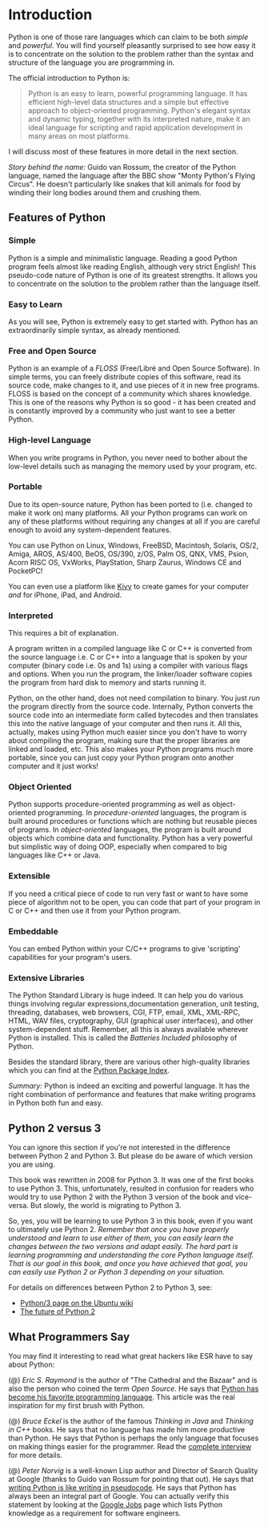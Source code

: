 # Introduction #

Python is one of those rare languages which can claim to be both
*simple* and *powerful*.  You will find yourself pleasantly surprised
to see how easy it is to concentrate on the solution to the problem
rather than the syntax and structure of the language you are
programming in.

The official introduction to Python is:

> Python is an easy to learn, powerful programming language. It has
> efficient high-level data structures and a simple but effective
> approach to object-oriented programming. Python's elegant syntax and
> dynamic typing, together with its interpreted nature, make it an
> ideal language for scripting and rapid application development in
> many areas on most platforms.

I will discuss most of these features in more detail in the next
section.

*Story behind the name:* Guido van Rossum, the creator of the Python
language, named the language after the BBC show "Monty Python's Flying
Circus". He doesn't particularly like snakes that kill animals for
food by winding their long bodies around them and crushing them.

## Features of Python ##

### Simple ###

Python is a simple and minimalistic language. Reading a good Python
program feels almost like reading English, although very strict
English! This pseudo-code nature of Python is one of its greatest
strengths. It allows you to concentrate on the solution to the problem
rather than the language itself.

### Easy to Learn ###

As you will see, Python is extremely easy to get started with. Python
has an extraordinarily simple syntax, as already mentioned.

### Free and Open Source ###

Python is an example of a *FLOSS* (Free/Libré and Open Source
Software). In simple terms, you can freely distribute copies of this
software, read its source code, make changes to it, and use pieces of
it in new free programs. FLOSS is based on the concept of a community
which shares knowledge. This is one of the reasons why Python is so
good - it has been created and is constantly improved by a community
who just want to see a better Python.

### High-level Language ###

When you write programs in Python, you never need to bother about the
low-level details such as managing the memory used by your program,
etc.

### Portable ###

Due to its open-source nature, Python has been ported to (i.e. changed
to make it work on) many platforms. All your Python programs can work
on any of these platforms without requiring any changes at all if you
are careful enough to avoid any system-dependent features.

You can use Python on Linux, Windows, FreeBSD, Macintosh, Solaris,
OS/2, Amiga, AROS, AS/400, BeOS, OS/390, z/OS, Palm OS, QNX, VMS,
Psion, Acorn RISC OS, VxWorks, PlayStation, Sharp Zaurus, Windows CE
and PocketPC!

You can even use a platform like [Kivy](http://kivy.org) to create
games for your computer *and* for iPhone, iPad, and Android.

### Interpreted ###

This requires a bit of explanation.

A program written in a compiled language like C or C++ is converted
from the source language i.e. C or C++ into a language that is spoken
by your computer (binary code i.e. 0s and 1s) using a compiler with
various flags and options. When you run the program, the linker/loader
software copies the program from hard disk to memory and starts
running it.

Python, on the other hand, does not need compilation to binary. You
just *run* the program directly from the source code. Internally,
Python converts the source code into an intermediate form called
bytecodes and then translates this into the native language of your
computer and then runs it. All this, actually, makes using Python much
easier since you don't have to worry about compiling the program,
making sure that the proper libraries are linked and loaded, etc. This
also makes your Python programs much more portable, since you can just
copy your Python program onto another computer and it just works!

### Object Oriented ###

Python supports procedure-oriented programming as well as
object-oriented programming. In *procedure-oriented* languages, the
program is built around procedures or functions which are nothing but
reusable pieces of programs. In *object-oriented* languages, the
program is built around objects which combine data and
functionality. Python has a very powerful but simplistic way of doing
OOP, especially when compared to big languages like C++ or Java.

### Extensible ###

If you need a critical piece of code to run very fast or want to have
some piece of algorithm not to be open, you can code that part of your
program in C or C++ and then use it from your Python program.

### Embeddable ###

You can embed Python within your C/C++ programs to give 'scripting'
capabilities for your program's users.

### Extensive Libraries ###

The Python Standard Library is huge indeed. It can help you do various
things involving regular expressions,documentation generation, unit
testing, threading, databases, web browsers, CGI, FTP, email, XML,
XML-RPC, HTML, WAV files, cryptography, GUI (graphical user
interfaces), and other system-dependent stuff. Remember, all this is
always available wherever Python is installed. This is called the
*Batteries Included* philosophy of Python.

Besides the standard library, there are various other high-quality
libraries which you can find at the
[Python Package Index](http://pypi.python.org/pypi).

*Summary:* Python is indeed an exciting and powerful language. It has
the right combination of performance and features that make writing
programs in Python both fun and easy.

## Python 2 versus 3 ##

You can ignore this section if you're not interested in the difference
between Python 2 and Python 3. But please do be aware of which version
you are using.

This book was rewritten in 2008 for Python 3. It was one of the first
books to use Python 3. This, unfortunately, resulted in confusion for
readers who would try to use Python 2 with the Python 3 version of the
book and vice-versa. But slowly, the world is migrating to Python 3.

So, yes, you will be learning to use Python 3 in this book, even if
you want to ultimately use Python 2. *Remember that once you have
properly understood and learn to use either of them, you can easily
learn the changes between the two versions and adapt easily. The hard
part is learning programming and understanding the core Python
language itself. That is our goal in this book, and once you have
achieved that goal, you can easily use Python 2 or Python 3 depending
on your situation.*

For details on differences between Python 2 to Python 3, see:

- [Python/3 page on the Ubuntu wiki](https://wiki.ubuntu.com/Python/3)
- [The future of Python 2](http://lwn.net/Articles/547191/)

## What Programmers Say ##

You may find it interesting to read what great hackers like ESR have
to say about Python:

(@) *Eric S. Raymond* is the author of "The Cathedral and the Bazaar"
and is also the person who coined the term *Open Source*. He says that
[Python has become his favorite programming language](http://www.python.org/about/success/esr/). This
article was the real inspiration for my first brush with Python.

(@) *Bruce Eckel* is the author of the famous *Thinking in Java* and
*Thinking in C++* books. He says that no language has made him more
productive than Python. He says that Python is perhaps the only
language that focuses on making things easier for the programmer. Read
the [complete interview](http://www.artima.com/intv/aboutme.html) for
more details.

(@) *Peter Norvig* is a well-known Lisp author and Director of Search
Quality at Google (thanks to Guido van Rossum for pointing that
out). He says that
[writing Python is like writing in pseudocode](https://news.ycombinator.com/item?id=1803815). He
says that Python has always been an integral part of Google. You can
actually verify this statement by looking at the
[Google Jobs](http://www.google.com/jobs/index.html) page which lists
Python knowledge as a requirement for software engineers.
